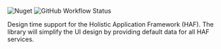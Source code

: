 ![Nuget](https://img.shields.io/nuget/v/haf)
![GitHub Workflow Status](https://img.shields.io/github/workflow/status/kriho/haf.designtime/publish%20to%20nuget)

Design time support for the Holistic Application Framework (HAF). The library will simplify the UI design by providing default data for all HAF services.

